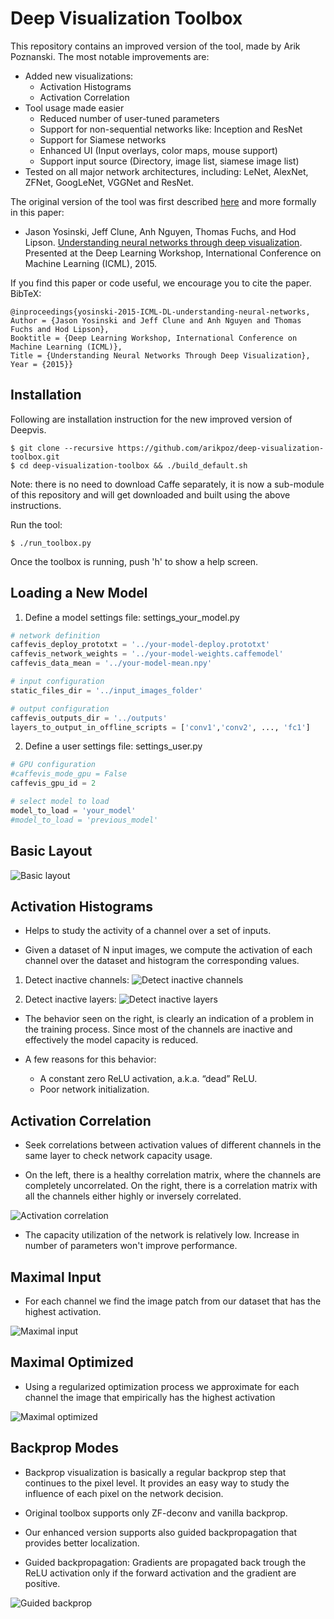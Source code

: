 # Deep Visualization Toolbox

This repository contains an improved version of the tool, made by Arik Poznanski.
The most notable improvements are:
  * Added new visualizations: 
    * Activation Histograms
    * Activation Correlation
  * Tool usage made easier
    * Reduced number of user-tuned parameters
    * Support for non-sequential networks like: Inception and ResNet
    * Support for Siamese networks
    * Enhanced UI (Input overlays, color maps, mouse support)
    * Support input source (Directory, image list, siamese image list)
  * Tested on all major network architectures, including: LeNet, AlexNet, ZFNet, GoogLeNet, VGGNet and ResNet.  

The original version of the tool was first described [here](http://yosinski.com/deepvis) and more formally in this paper:

 * Jason Yosinski, Jeff Clune, Anh Nguyen, Thomas Fuchs, and Hod Lipson. [Understanding neural networks through deep visualization](http://arxiv.org/abs/1506.06579). Presented at the Deep Learning Workshop, International Conference on Machine Learning (ICML), 2015.

If you find this paper or code useful, we encourage you to cite the paper. BibTeX:

    @inproceedings{yosinski-2015-ICML-DL-understanding-neural-networks,
    Author = {Jason Yosinski and Jeff Clune and Anh Nguyen and Thomas Fuchs and Hod Lipson},
    Booktitle = {Deep Learning Workshop, International Conference on Machine Learning (ICML)},
    Title = {Understanding Neural Networks Through Deep Visualization},
    Year = {2015}}
    
    
## Installation 

Following are installation instruction for the new improved version of Deepvis.

    $ git clone --recursive https://github.com/arikpoz/deep-visualization-toolbox.git
    $ cd deep-visualization-toolbox && ./build_default.sh
    
Note: there is no need to download Caffe separately, it is now a sub-module of this repository and will get downloaded and built using the above instructions.

Run the tool:

    $ ./run_toolbox.py

Once the toolbox is running, push 'h' to show a help screen.   
   
## Loading a New Model

1. Define a model settings file: settings_your_model.py
```python
# network definition
caffevis_deploy_prototxt = '../your-model-deploy.prototxt'
caffevis_network_weights = '../your-model-weights.caffemodel'
caffevis_data_mean = '../your-model-mean.npy'

# input configuration
static_files_dir = '../input_images_folder'

# output configuration
caffevis_outputs_dir = '../outputs'
layers_to_output_in_offline_scripts = ['conv1','conv2', ..., 'fc1']
```

2. Define a user settings file: settings_user.py

```python
# GPU configuration
#caffevis_mode_gpu = False
caffevis_gpu_id = 2

# select model to load
model_to_load = 'your_model'
#model_to_load = 'previous_model'
```

## Basic Layout

![Basic layout](doc/basic-layout.png)


## Activation Histograms

* Helps to study the activity of a channel over a set of inputs.

* Given a dataset of N input images, we compute the activation of each channel over the dataset and histogram the corresponding values.

1. Detect inactive channels: 
![Detect inactive channels](doc/detect-inactive-channels.png)

2. Detect inactive layers: 
![Detect inactive layers](doc/detect-inactive-layers.png)

* The behavior seen on the right, is clearly an indication of a problem in the training process. Since most of the channels are inactive and effectively the model capacity is reduced.

* A few reasons for this behavior:
  * A constant zero ReLU activation, a.k.a. “dead” ReLU.
  * Poor network initialization.
   
## Activation Correlation

* Seek correlations between activation values of different channels in the same layer to check network capacity usage.

* On the left, there is a healthy correlation matrix, where the channels are completely uncorrelated. On the right, there is a correlation matrix with all the channels either highly or inversely correlated.

![Activation correlation](doc/activation-correlation.png)

* The capacity utilization of the network is relatively low. Increase in number of parameters won't improve performance.


## Maximal Input

* For each channel we find the image patch from our dataset that has the highest activation.

![Maximal input](doc/maximal-input.png)


## Maximal Optimized

* Using a regularized optimization process we approximate for each channel the image that empirically has the highest activation 

![Maximal optimized](doc/maximal-optimized.png)


## Backprop Modes

* Backprop visualization is basically a regular backprop step that continues to the pixel level. It provides an easy way to study the influence of each pixel on the network decision.

* Original toolbox supports only ZF-deconv and vanilla backprop.

* Our enhanced version supports also guided backpropagation that provides better localization.

* Guided backpropagation: Gradients are propagated back trough the ReLU  activation only if the forward  activation and the gradient are positive. 

![Guided backprop](doc/guided-backprop.png)
